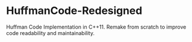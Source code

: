 # HuffmanCode-Redesigned
Huffman Code Implementation in C++11. Remake from scratch to improve code readability and maintainability.
